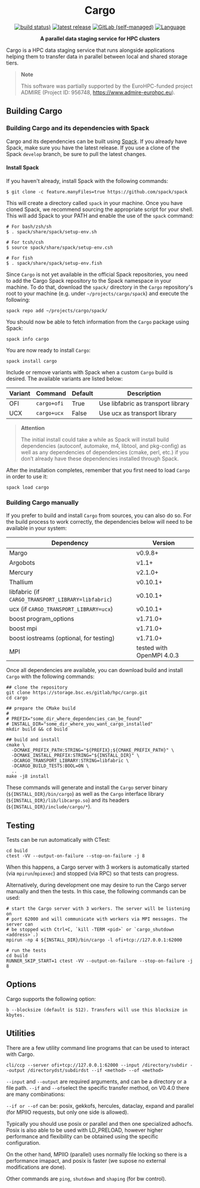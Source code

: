 <div align="center">
<h1> Cargo </h1>

[![build status)](https://img.shields.io/gitlab/pipeline-status/hpc/cargo?gitlab_url=https%3A%2F%2Fstorage.bsc.es%2Fgitlab%2F&logo=gitlab)](https://storage.bsc.es/gitlab/hpc/cargo/-/pipelines)
[![latest release](https://storage.bsc.es/gitlab/hpc/cargo/-/badges/release.svg)](https://storage.bsc.es/gitlab/hpc/cargo/-/releases)
[![GitLab (self-managed)](https://img.shields.io/gitlab/license/hpc/cargo?gitlab_url=https%3A%2F%2Fstorage.bsc.es%2Fgitlab)](https://storage.bsc.es/gitlab/hpc/cargo/-/blob/main/COPYING)
[![Language](https://img.shields.io/static/v1?label=language&message=C99%20%2F%20C%2B%2B20&color=red)](https://en.wikipedia.org/wiki/C%2B%2B20)

<p><b>A parallel data staging service for HPC clusters</b></p>

</div>

Cargo is a HPC data staging service that runs alongside applications helping 
them to transfer data in parallel between local and shared storage tiers.

> **Note**
>
> This software was partially supported by the EuroHPC-funded project ADMIRE
>  (Project ID: 956748, https://www.admire-eurohpc.eu).


## Building Cargo

### Building Cargo and its dependencies with Spack

Cargo and its dependencies can be built using
[Spack](https://github.com/spack/spack). If you already have Spack, make sure
you have the latest release. If you use a clone of the Spack `develop`
branch, be sure to pull the latest changes.

#### Install Spack

If you haven't already, install Spack with the following commands:

```shell
$ git clone -c feature.manyFiles=true https://github.com/spack/spack
```

This will create a directory called `spack` in your machine. Once you have
cloned Spack, we recommend sourcing the appropriate script for your shell.
This will add Spack to your PATH and enable the use of the `spack` command:

```shell
# For bash/zsh/sh
$ . spack/share/spack/setup-env.sh

# For tcsh/csh
$ source spack/share/spack/setup-env.csh

# For fish
$ . spack/share/spack/setup-env.fish
```

Since `Cargo` is not yet available in the official Spack repositories, you need
to add the Cargo Spack repository to the Spack namespace in your machine. To do
that, download the `spack/` directory in the `Cargo` repository's root to your 
machine (e.g. under `~/projects/cargo/spack`) and execute the following:

```shell
spack repo add ~/projects/cargo/spack/
```

You should now be able to fetch information from the `Cargo` package using
Spack:

```shell
spack info cargo
```

You are now ready to install `Cargo`:

```shell
spack install cargo
```

Include or remove variants with Spack when a custom `Cargo` build is desired.
The available variants are listed below:


| Variant | Command     | Default | Description                        |
|---------|-------------|---------|------------------------------------|
| OFI     | `cargo+ofi` | True    | Use libfabric as transport library |
| UCX     | `cargo+ucx` | False   | Use ucx as transport library       |


> **Attention**
>
> The initial install could take a while as Spack will install build
> dependencies (autoconf, automake, m4, libtool, and pkg-config) as well as
> any dependencies of dependencies (cmake, perl, etc.) if you don’t already
> have these dependencies installed through Spack.

After the installation completes, remember that you first need to load
`Cargo` in order to use it:

```shell
spack load cargo
```

### Building Cargo manually

If you prefer to build and install `Cargo` from sources, you can also do so. 
For the build process to work correctly, the dependencies below will 
need to be available in your system:

| Dependency                                         | Version                   |
|----------------------------------------------------|---------------------------|
| Margo                                              | v0.9.8+                   |
| Argobots                                           | v1.1+                     |
| Mercury                                            | v2.1.0+                   |
| Thallium                                           | v0.10.1+                  |
| libfabric (if `CARGO_TRANSPORT_LIBRARY=libfabric`) | v0.10.1+                  |
| ucx (if `CARGO_TRANSPORT_LIBRARY=ucx`)             | v0.10.1+                  |
| boost program_options                              | v1.71.0+                  |
| boost mpi                                          | v1.71.0+                  |
| boost iostreams (optional, for testing)            | v1.71.0+                  |
| MPI                                                | tested with OpenMPI 4.0.3 |

Once all dependencies are available, you can download build and install
`Cargo` with the following commands:

```shell
## clone the repository
git clone https://storage.bsc.es/gitlab/hpc/cargo.git
cd cargo

## prepare the CMake build
#
# PREFIX="some_dir_where_dependencies_can_be_found"
# INSTALL_DIR="some_dir_where_you_want_cargo_installed"
mkdir build && cd build

## build and install
cmake \
  -DCMAKE_PREFIX_PATH:STRING="${PREFIX};${CMAKE_PREFIX_PATH}" \
  -DCMAKE_INSTALL_PREFIX:STRING="${INSTALL_DIR}" \
  -DCARGO_TRANSPORT_LIBRARY:STRING=libfabric \
  -DCARGO_BUILD_TESTS:BOOL=ON \
  ..
make -j8 install
```

These commands will generate and install the `Cargo` server binary
(`${INSTALL_DIR}/bin/cargo`) as well as the `Cargo` interface
library (`${INSTALL_DIR}/lib/libcargo.so`) and its headers
(`${INSTALL_DIR}/include/cargo/*`).

## Testing

Tests can be run automatically with CTest:

```shell
cd build
ctest -VV --output-on-failure --stop-on-failure -j 8
```

When this happens, a Cargo server with 3 workers is automatically started
(via `mpirun`/`mpiexec`) and stopped (via RPC) so that tests can progress.

Alternatively, during development one may desire to run the Cargo server
manually and then the tests. In this case, the following commands can be used:

```shell
# start the Cargo server with 3 workers. The server will be listening on
# port 62000 and will communicate with workers via MPI messages. The server can
# be stopped with Ctrl+C, `kill -TERM <pid>` or `cargo_shutdown <address>`.)
mpirun -np 4 ${INSTALL_DIR}/bin/cargo -l ofi+tcp://127.0.0.1:62000

# run the tests
cd build
RUNNER_SKIP_START=1 ctest -VV --output-on-failure --stop-on-failure -j 8
```


## Options
Cargo supports the following option:
```
b --blocksize (default is 512). Transfers will use this blocksize in kbytes. 
```

## Utilities
There are a few utility command line programs that can be used to interact with Cargo.

```shell
cli/ccp --server ofi+tcp://127.0.0.1:62000 --input /directory/subdir --output /directorydst/subdirdst --if <method> --of <method> 
```
`--input` and `--output` are required arguments, and can be a directory or a file path.
`--if` and `--of`select the specific transfer method, on V0.4.0 there are many combinations:

`--if or --of` can be: posix, gekkofs, hercules, dataclay, expand and parallel (for MPIIO requests, but only one side is allowed).

Typically you should use posix or parallel and then one specialized adhocfs. Posix is also able to be used with LD_PRELOAD, however
higher performance and flexibility can be obtained using the specific configuration.

On the other hand, MPIIO (parallel) uses normally file locking so there is a performance imapact, and posix is faster (we supose no external modifications are done).

Other commands are `ping`, `shutdown` and `shaping` (for bw control).